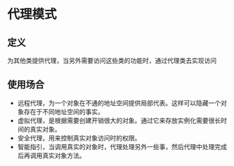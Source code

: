 # 代理模式

## 定义
为其他类提供代理，当另外需要访问这些类的功能时，通过代理类去实现访问

## 使用场合
* 远程代理，为一个对象在不通的地址空间提供局部代表。这样可以隐藏一个对象存在于不同地址空间的事实。
* 虚拟代理，是根据需要创建开销很大的对象。通过它来存放实例化需要很长时间的真实对象。
* 安全代理，用来控制真实对象访问时的权限。
* 智能指引，当调用真实的对象时，代理处理另外一些事，然后代理中处理完成后再调用真实对象方法。
